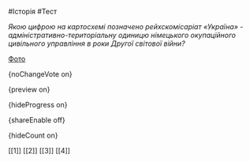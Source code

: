 #Історія #Тест

*Якою цифрою на картосхемі позначено рейхскомісаріат «Україна» - адміністративно-територіальну одиницю німецького окупаційного цивільного управління в роки Другої світової війни?*

[Фото](https://zno.osvita.ua//doc/images/znotest/93/9380/14.jpg)

{noChangeVote on}

{preview on}

{hideProgress on}

{shareEnable off}

{hideCount on}

[[1]]
[[2]]
[[3]]
[[4]]
